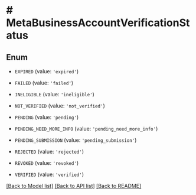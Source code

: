 # # MetaBusinessAccountVerificationStatus

## Enum


* `EXPIRED` (value: `'expired'`)

* `FAILED` (value: `'failed'`)

* `INELIGIBLE` (value: `'ineligible'`)

* `NOT_VERIFIED` (value: `'not_verified'`)

* `PENDING` (value: `'pending'`)

* `PENDING_NEED_MORE_INFO` (value: `'pending_need_more_info'`)

* `PENDING_SUBMISSION` (value: `'pending_submission'`)

* `REJECTED` (value: `'rejected'`)

* `REVOKED` (value: `'revoked'`)

* `VERIFIED` (value: `'verified'`)


[[Back to Model list]](../../README.md#models) [[Back to API list]](../../README.md#endpoints) [[Back to README]](../../README.md)
